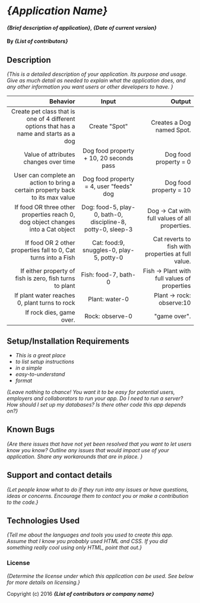 # _{Application Name}_

#### _{Brief description of application}, {Date of current version}_

#### By _**{List of contributors}**_

## Description

_{This is a detailed description of your application. Its purpose and usage.  Give as much detail as needed to explain what the application does, and any other information you want users or other developers to have. }_

|   Behavior    |   Input     |     Output    |
|--------------:|:-----------:|--------------:|
|Create pet class that is one of 4 different options that has a name and starts as a dog|Create "Spot" |Creates a Dog named Spot. |
|Value of attributes changes over time |Dog food property + 10, 20 seconds pass |Dog food property = 0 |
|User can complete an action to bring a certain property back to its max value |Dog food property = 4, user "feeds" dog |Dog food property = 10 |
|If food OR three other properties reach 0, dog object changes into a Cat object |Dog: food-5, play-0, bath-0, discipline-8, potty-0, sleep-3 |Dog -> Cat with full values of all properties. |
|If food OR 2 other properties fall to 0, Cat turns into a Fish |Cat: food:9, snuggles-0, play-5, potty-0 |Cat reverts to fish with properties at full value. |
|If either property of fish is zero, fish turns to plant |Fish: food-7, bath-0 |Fish -> Plant with full values of properties |
|If plant water reaches 0, plant turns to rock |Plant: water-0 |Plant -> rock: observe:10 |
|If rock dies, game over. |Rock: observe-0 |"game over". |







## Setup/Installation Requirements

* _This is a great place_
* _to list setup instructions_
* _in a simple_
* _easy-to-understand_
* _format_

_{Leave nothing to chance! You want it to be easy for potential users, employers and collaborators to run your app. Do I need to run a server? How should I set up my databases? Is there other code this app depends on?}_

## Known Bugs

_{Are there issues that have not yet been resolved that you want to let users know you know?  Outline any issues that would impact use of your application.  Share any workarounds that are in place. }_

## Support and contact details

_{Let people know what to do if they run into any issues or have questions, ideas or concerns.  Encourage them to contact you or make a contribution to the code.}_

## Technologies Used

_{Tell me about the languages and tools you used to create this app. Assume that I know you probably used HTML and CSS. If you did something really cool using only HTML, point that out.}_

### License

*{Determine the license under which this application can be used.  See below for more details on licensing.}*

Copyright (c) 2016 **_{List of contributors or company name}_**
